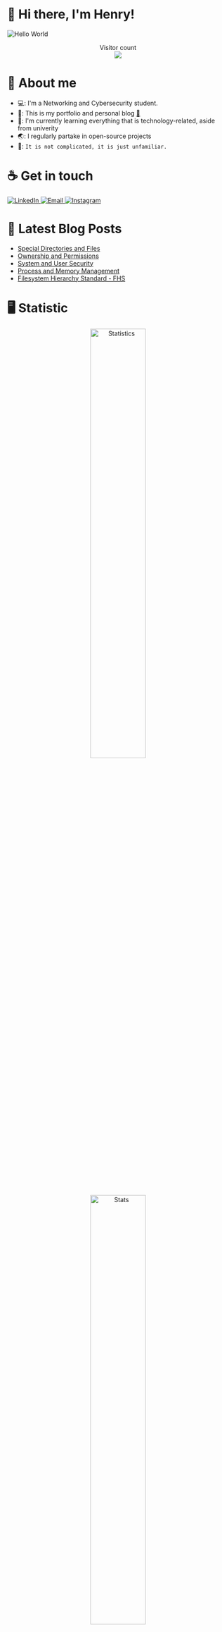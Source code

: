 # :wave: Hi there, I'm Henry!

<img src="https://raw.githubusercontent.com/sagar-viradiya/sagar-viradiya/master/resources/banner.png" alt="Hello World">
<p align="center">
  Visitor count<br>
  <img src="https://profile-counter.glitch.me/henry-the-vietnamese/count.svg" />
</p>

# :robot: About me

- 💻: I'm a Networking and Cybersecurity student.
- 🔭: This is my portfolio and personal blog [:link:](https://tanducmai.com/)
- 🌱: I'm currently learning everything that is technology-related, aside from univerity
- 🌏: I regularly partake in open-source projects
- 💬: `It is not complicated, it is just unfamiliar.`

# :coffee: Get in touch

<a target="_blank" href="https://www.linkedin.com/in/tanducmai/">
<img alt="LinkedIn" src="https://img.shields.io/badge/LinkedIn-0077B5?style=for-the-badge&logo=linkedin&logoColor=white" />
</a>
<a target="_blank" href="mailto:henryfromvietnam@gmail.com">
<img alt="Email" src="https://img.shields.io/badge/Gmail-D14836?style=for-the-badge&logo=gmail&logoColor=white" />
</a>
<a target="_blank" href="https://www.instagram.com/henry.maii/">
<img alt="Instagram" src="https://img.shields.io/badge/Instagram-E4405F?style=for-the-badge&logo=instagram&logoColor=white" />
</a>

# :scroll: Latest Blog Posts

<!-- BLOG-POST-LIST:START -->
- [Special Directories and Files](https://tanducmai.com/blog/systems-administration/special-directories-and-files/)
- [Ownership and Permissions](https://tanducmai.com/blog/systems-administration/ownership-and-permissions/)
- [System and User Security](https://tanducmai.com/blog/systems-administration/system-and-user-security/)
- [Process and Memory Management](https://tanducmai.com/blog/systems-administration/process-and-memory-management/)
- [Filesystem Hierarchy Standard - FHS](https://tanducmai.com/blog/systems-administration/filesystem-hierarchy-standard-fhs/)
<!-- BLOG-POST-LIST:END -->

# :desktop_computer: Statistic

<div align=center>
  <img width="50%" src="https://github-readme-stats.vercel.app/api?username=tanducmai&show_icons=true&hide_border=true&count_private=true&bg_color=161b22&icon_color=79c0ff&text_color=c9d1d9&title_color=79c0ff" alt="Statistics" width="440" />
</div>

<br>

<div align=center>
  <img width="50%" src="https://github-readme-stats.vercel.app/api/top-langs/?username=tanducmai&show_icons=true&hide_border=true&bg_color=161b22&icon_color=79c0ff&text_color=c9d1d9&title_color=79c0ff&layout=compact&card_width=440" alt="Stats" width="440" />
</div>

<!--START_SECTION:waka-->
<!--END_SECTION:waka-->

# [🔐 PGP Public Key](./pubkey.asc)

